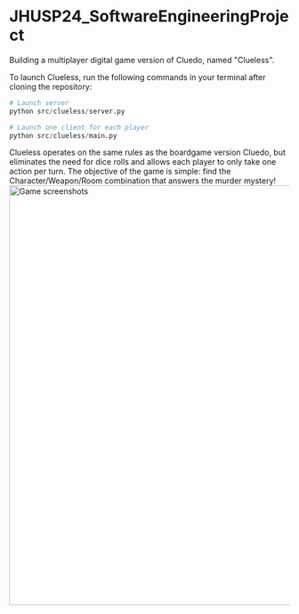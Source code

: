 # JHUSP24_SoftwareEngineeringProject

Building a multiplayer digital game version of Cluedo, named "Clueless". 

To launch Clueless, run the following commands in your terminal after cloning the repository:
```python
# Launch server
python src/clueless/server.py

# Launch one client for each player
python src/clueless/main.py
```

Clueless operates on the same rules as the boardgame version Cluedo, but eliminates the need for dice rolls and allows each player to only take one action per turn. The objective of the game is simple: find the Character/Weapon/Room combination that answers the murder mystery!
<img width="755" alt="Game screenshots" src="https://github.com/Amandahsr/MultiplayerCluedoGame_JHUSP24/assets/65751896/753ac6f5-8a3f-41ac-bb4a-d7ae88b1ade6">
